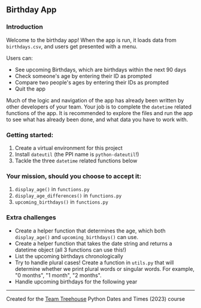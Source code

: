 Birthday App
---

### Introduction
Welcome to the birthday app! When the app is run, it loads data from `birthdays.csv`, and users get presented with a menu.

Users can:
- See upcoming Birthdays, which are birthdays within the next 90 days
- Check someone's age by entering their ID as prompted
- Compare two people's ages by entering their IDs as prompted
- Quit the app

Much of the logic and navigation of the app has already been written by other developers of your team. Your job is to complete the `datetime` related functions of the app. It is recommended to explore the files and run the app to see what has already been done, and what data you have to work with.

### Getting started:
1. Create a virtual environment for this project
2. Install `dateutil` (the PPI name is `python-dateutil`!)
3. Tackle the three `datetime` related functions below

### Your mission, should you choose to accept it:
1. `display_age()` in `functions.py`
2. `display_age_differences()` in `functions.py`
3. `upcoming_birthdays()` in `functions.py`

### Extra challenges
- Create a helper function that determines the age, which both `display_age()` and `upcoming_birthdays()` can use.
- Create a helper function that takes the date string and returns a datetime object (all 3 functions can use this!)
- List the upcoming birthdays chronologically
- Try to handle plural cases! Create a function in `utils.py` that will determine whether we print plural words or singular words. For example, "0 months", "1 month", "2 months".
- Handle upcoming birthdays for the following year
---

Created for the [Team Treehouse](https://teamtreehouse.com/) Python Dates and Times (2023) course